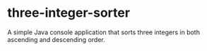 # three-integer-sorter
A simple Java console application that sorts three integers in both ascending and descending order.
